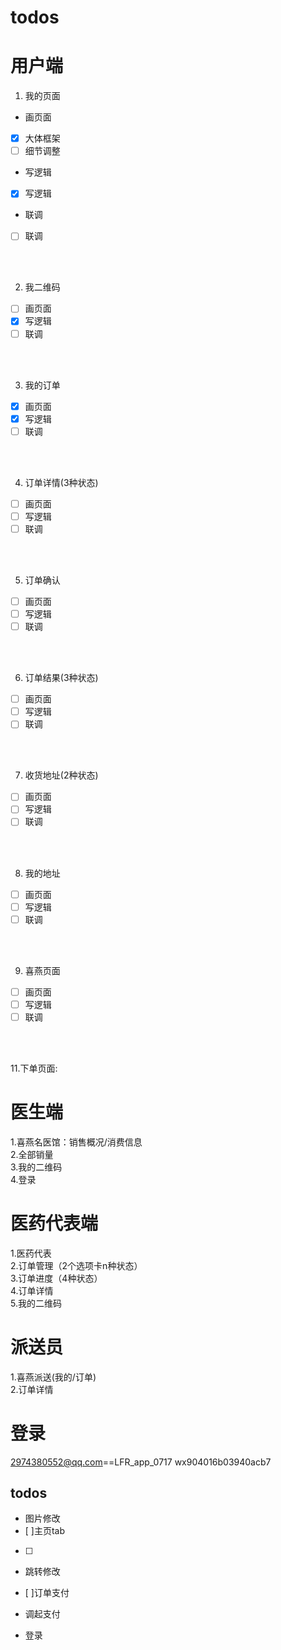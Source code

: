 # todos
# 用户端
1. 我的页面
- 画页面
- [x] 大体框架
- [ ] 细节调整
- 写逻辑
- [x] 写逻辑
- 联调
- [ ] 联调
<br />
<br />

2. 我二维码       
- [ ] 画页面
- [x] 写逻辑
- [ ] 联调
<br />
<br />

3. 我的订单     
- [x] 画页面
- [x] 写逻辑
- [ ] 联调
<br />
<br />

4. 订单详情(3种状态)    
- [ ] 画页面
- [ ] 写逻辑
- [ ] 联调
<br />
<br />

5. 订单确认        
- [ ] 画页面
- [ ] 写逻辑
- [ ] 联调
<br />
<br />

6. 订单结果(3种状态)         
- [ ] 画页面
- [ ] 写逻辑
- [ ] 联调
<br />
<br />

7. 收货地址(2种状态)      
- [ ] 画页面
- [ ] 写逻辑
- [ ] 联调
<br />
<br />

8. 我的地址       
- [ ] 画页面
- [ ] 写逻辑
- [ ] 联调
<br />
<br />

9. 喜燕页面    
- [ ] 画页面
- [ ] 写逻辑
- [ ] 联调
<br />
<br />

11.下单页面:


# 医生端

1.喜燕名医馆：销售概况/消费信息   
2.全部销量   
3.我的二维码   
4.登录  

# 医药代表端
1.医药代表   
2.订单管理（2个选项卡n种状态）   
3.订单进度（4种状态）  
4.订单详情  
5.我的二维码  

# 派送员
1.喜燕派送(我的/订单)  
2.订单详情  

# 登录
2974380552@qq.com==LFR_app_0717
wx904016b03940acb7

## todos
- 图片修改
- [ ]主页tab
- [ ]

- 跳转修改
- [ ]订单支付

- 调起支付

- 登录





